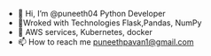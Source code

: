 - 👋 Hi, I’m @puneeth04 Python Developer 
- 🛴Wroked with Technologies Flask,Pandas, NumPy
- 🌱 AWS services, Kubernetes, docker
- 📫 How to reach me puneethpavan1@gmail.com

<!---
puneeth04/puneeth04 is a ✨ special ✨ repository because its `README.md` (this file) appears on your GitHub profile.
You can click the Preview link to take a look at your changes.
--->
